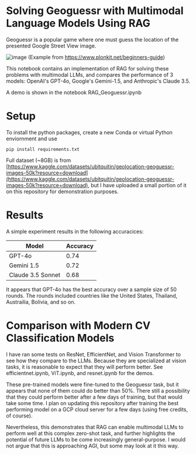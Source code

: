 # Solving Geoguessr with Multimodal Language Models Using RAG

Geoguessr is a popular game where one must guess the location of the presented Google Street View image.

![image](https://images.squarespace-cdn.com/content/v1/60f6054f4e76b03092956de8/fbba3851-0172-409c-9eb0-2cbefadce395/Geoguessr+HUD.png)
(Example from https://www.plonkit.net/beginners-guide)

This notebook contains an implementation of RAG for solving these problems with multimodal LLMs, and compares the performance of 3 models: OpenAI's GPT-4o, Google's Gemini-1.5, and Anthropic's Claude 3.5.

A demo is shown in the notebook RAG_Geoguessr.ipynb

# Setup

To install the python packages, create a new Conda or virtual Python enviornment and use

```pip install requirements.txt```

Full dataset (~8GB) is from [https://www.kaggle.com/datasets/ubitquitin/geolocation-geoguessr-images-50k?resource=download](https://www.kaggle.com/datasets/ubitquitin/geolocation-geoguessr-images-50k?resource=download),
but I have uploaded a small portion of it on this repository for demonstration purposes.

# Results

A simple experiment results in the following accuracices:

| Model    | Accuracy|
| -------- | ------- |
| GPT-4o    |   0.74  |
|  Gemini 1.5   |   0.72  |
| Claude 3.5 Sonnet |   0.68  |

It appears that GPT-4o has the best accuracy over a sample size of 50 rounds. The rounds included countries like the United States, Thailand, Austrailia, Bolivia, and so on.

# Comparison with Modern CV Classification Models

I have ran some tests on ResNet, EfficientNet, and Vision Transformer to see how they compare to the LLMs. Because they are specialized at vision tasks, it is reasonable to expect that they will perform better. See efficientnet.ipynb, ViT.ipynb, and resnet.ipynb for the demos.

These pre-trained models were fine-tuned to the Geoguessr task, but it appears that none of them could do better than 50%. There still a possibility that they could perform better after a few days of training, but that would take some time. 
I plan on updating this repository after training the best performing model on a GCP cloud server for a few days (using free credits, of course).

Nevertheless, this demonstrates that RAG can enable multimodal LLMs to perform well at this complex zero-shot task, and further highlights the potential of future LLMs to be come increasingly general-purpose. I would not argue that this is approaching AGI, but some may look at it this way.